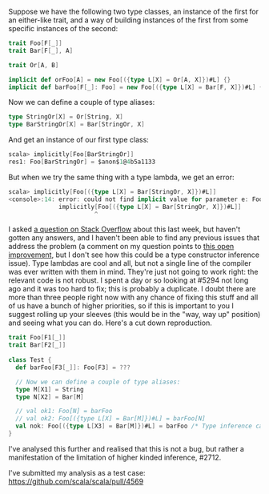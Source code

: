 Suppose we have the following two type classes, an instance of the first for an either-like trait, and a way of building instances of the first from some specific instances of the second:

```scala
trait Foo[F[_]]
trait Bar[F[_], A]

trait Or[A, B]

implicit def orFoo[A] = new Foo[({type L[X] = Or[A, X]})#L] {}
implicit def barFoo[F[_]: Foo] = new Foo[({type L[X] = Bar[F, X]})#L] {}
```

Now we can define a couple of type aliases:

```scala
type StringOr[X] = Or[String, X]
type BarStringOr[X] = Bar[StringOr, X]
```

And get an instance of our first type class:

```scala
scala> implicitly[Foo[BarStringOr]]
res1: Foo[BarStringOr] = $anon$1@4b5a1133
```

But when we try the same thing with a type lambda, we get an error:

```scala
scala> implicitly[Foo[({type L[X] = Bar[StringOr, X]})#L]]
<console>:14: error: could not find implicit value for parameter e: Foo[[X]Bar[[X]Or[String,X],X]]
              implicitly[Foo[({type L[X] = Bar[StringOr, X]})#L]]
                        ^
```

I asked [a question on Stack Overflow](http://stackoverflow.com/q/13996601/334519) about this last week, but haven't gotten any answers, and I haven't been able to find any previous issues that address the problem (a comment on my question points to [this open improvement](https://issues.scala-lang.org/browse/SI-2712), but I don't see how this could be a type constructor inference issue).
Type lambdas are cool and all, but not a single line of the compiler was ever written with them in mind. They're just not going to work right: the relevant code is not robust. I spent a day or so looking at #5294 not long ago and it was too hard to fix; this is probably a duplicate. I doubt there are more than three people right now with any chance of fixing this stuff and all of us have a bunch of higher priorities, so if this is important to you I suggest rolling up your sleeves (this would be in the "way, way up" position) and seeing what you can do.
Here's a cut down reproduction.

```scala
trait Foo[F1[_]]
trait Bar[F2[_]]
 
class Test {
  def barFoo[F3[_]]: Foo[F3] = ???

  // Now we can define a couple of type aliases:
  type M[X1] = String
  type N[X2] = Bar[M]

  // val ok1: Foo[N] = barFoo
  // val ok2: Foo[({type L[X] = Bar[M]})#L] = barFoo[N]
  val nok: Foo[({type L[X3] = Bar[M]})#L] = barFoo /* Type inference can't unify F with L */
}

```
I've analysed this further and realised that this is not a bug, but rather a manifestation of the limitation of higher kinded inference, #2712.

I've submitted my analysis as a test case: https://github.com/scala/scala/pull/4569
